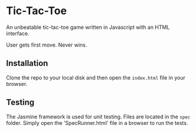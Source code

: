 # Tic-Tac-Toe

An unbeatable tic-tac-toe game written in Javascript with an HTML interface.

User gets first move. Never wins.

## Installation

Clone the repo to your local disk and then open the `index.html` file in your browser.

## Testing

The Jasmine framework is used for unit testing. Files are located in the `spec` folder. Simply open the 'SpecRunner.html' file in a browser to run the tests.